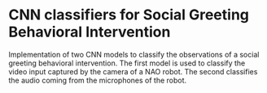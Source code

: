 # CNN classifiers for Social Greeting Behavioral Intervention 

Implementation of two CNN models to classify the observations of a social greeting behavioral intervention. The first model is used to classify the video input captured by the camera of a NAO robot. The second classifies the audio coming from the microphones of the robot.
